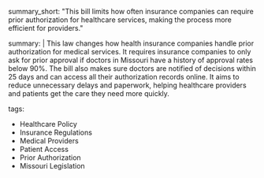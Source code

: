 summary_short: "This bill limits how often insurance companies can require prior authorization for healthcare services, making the process more efficient for providers."

summary: |
  This law changes how health insurance companies handle prior authorization for medical services. It requires insurance companies to only ask for prior approval if doctors in Missouri have a history of approval rates below 90%. The bill also makes sure doctors are notified of decisions within 25 days and can access all their authorization records online. It aims to reduce unnecessary delays and paperwork, helping healthcare providers and patients get the care they need more quickly.

tags:
  - Healthcare Policy
  - Insurance Regulations
  - Medical Providers
  - Patient Access
  - Prior Authorization
  - Missouri Legislation
